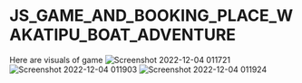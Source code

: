 # JS_GAME_AND_BOOKING_PLACE_WAKATIPU_BOAT_ADVENTURE
Here are visuals of game
![Screenshot 2022-12-04 011721](https://user-images.githubusercontent.com/101898018/207274180-bb0c849a-ec3c-4037-b53e-fbe6511b8c0d.png)
![Screenshot 2022-12-04 011903](https://user-images.githubusercontent.com/101898018/207274187-e340f587-4390-40da-860b-8ce7dc6169f2.png)
![Screenshot 2022-12-04 011924](https://user-images.githubusercontent.com/101898018/207274194-9167ebc2-edba-47ac-90fb-2a89747c7e02.png)
